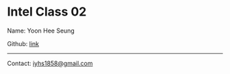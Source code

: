# Intel Class 02

Name: Yoon Hee Seung

Github: [link](github.com/HeeSeungYoon)

---

Contact: <iyhs1858@gmail.com>

